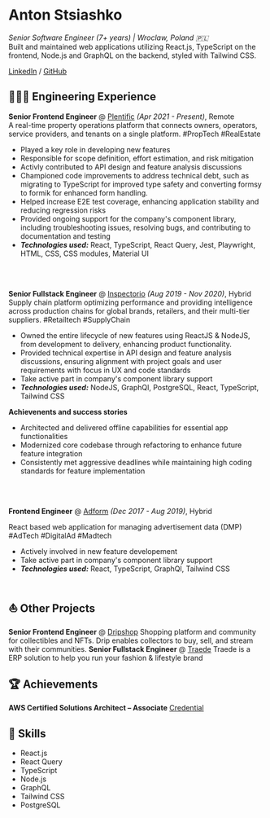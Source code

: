 # Anton Stsiashko

_Senior Software Engineer (7+ years) | Wroclaw, Poland 🇵🇱_ <br>
Built and maintained web applications utilizing React.js, TypeScript on the frontend, Node.js and GraphQL on the backend, styled with Tailwind CSS.

[LinkedIn](https://www.linkedin.com/in/anton-steshko/) / [GitHub](https://github.com/etoanton)

## 🤹🏻‍♂️ Engineering Experience

**Senior Frontend Engineer** @ [Plentific](https://www.plentific.com/en-us/) _(Apr 2021 - Present)_, Remote <br>
A real-time property operations platform that connects owners, operators, service providers, and tenants on a single platform. #PropTech #RealEstate

- Played a key role in developing new features
- Responsible for scope definition, effort estimation, and risk mitigation
- Activly contributed to API design and feature analysis discussions
- Championed code improvements to address technical debt, such as migrating to TypeScript for improved type safety and converting formsy to formik for enhanced form handling.
- Helped increase E2E test coverage, enhancing application stability and reducing regression risks
- Provided ongoing support for the company's component library, including troubleshooting issues, resolving bugs, and contributing to documentation and testing
- **_Technologies used:_** React, TypeScript, React Query, Jest, Playwright, HTML, CSS, CSS modules, Material UI

<br><br>

**Senior Fullstack Engineer** @ [Inspectorio](https://www.inspectorio.com) _(Aug 2019 - Nov 2020)_, Hybrid <br>
Supply chain platform optimizing performance and providing intelligence across production chains for global brands, retailers, and their multi-tier suppliers. #Retailtech #SupplyChain

- Owned the entire lifecycle of new features using ReactJS & NodeJS, from development to delivery, enhancing product functionality.
- Provided technical expertise in API design and feature analysis discussions, ensuring alignment with project goals and user requirements with focus in UX and code standards
- Take active part in company's component library support
- **_Technologies used:_** NodeJS, GraphQl, PostgreSQL, React, TypeScript, Tailwind CSS
  <br>

**Achievenents and success stories**

- Architected and delivered offline capabilities for essential app functionalities
- Modernized core codebase through refactoring to enhance future feature integration
- Consistently met aggressive deadlines while maintaining high coding standards for feature implementation

<br><br>

**Frontend Engineer** @ [Adform](https://site.adform.com) _(Dec 2017 - Aug 2019)_, Hybrid <br>

React based web application for managing advertisement data (DMP) #AdTech #DigitalAd #Madtech

- Actively involved in new feature developement
- Take active part in company's component library support
- **_Technologies used:_** React, TypeScript, GraphQl, Tailwind CSS
  <br><br>

## ⛵️ Other Projects

**Senior Frontend Engineer** @ [Dripshop](https://www.dripshop.live)
Shopping platform and community for collectibles and NFTs. Drip enables collectors to buy, sell, and stream with their communities.
**Senior Fullstack Engineer** @ [Traede](https://traede.com)
Traede is a ERP solution to help you run your fashion & lifestyle brand

## 🏆 Achievements

**AWS Certified Solutions Architect – Associate** [Credential](https://www.credly.com/badges/b3235540-9951-4448-8bc6-d4d84252ca95)

## 🔨 Skills

- React.js
- React Query
- TypeScript
- Node.js
- GraphQL
- Tailwind CSS
- PostgreSQL
